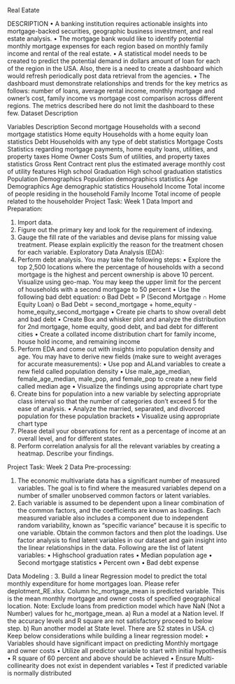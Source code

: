 Real Eatate

DESCRIPTION
•	A banking institution requires actionable insights into mortgage-backed securities, geographic business investment, and real estate analysis. 
•	The mortgage bank would like to identify potential monthly mortgage expenses for each region based on monthly family income and rental of the real estate.
•	A statistical model needs to be created to predict the potential demand in dollars amount of loan for each of the region in the USA. Also, there is a need to create a dashboard which would refresh periodically post data retrieval from the agencies.
•	The dashboard must demonstrate relationships and trends for the key metrics as follows: number of loans, average rental income, monthly mortgage and owner’s cost, family income vs mortgage cost comparison across different regions. The metrics described here do not limit the dashboard to these few.
Dataset Description
 
Variables	Description
Second mortgage	Households with a second mortgage statistics
Home equity	Households with a home equity loan statistics
Debt	Households with any type of debt statistics
Mortgage Costs	Statistics regarding mortgage payments, home equity loans, utilities, and property taxes
Home Owner Costs	Sum of utilities, and property taxes statistics
Gross Rent	Contract rent plus the estimated average monthly cost of utility features
High school Graduation	High school graduation statistics
Population Demographics	Population demographics statistics
Age Demographics	Age demographic statistics
Household Income	Total income of people residing in the household
Family Income	Total income of people related to the householder
Project Task: Week 1
Data Import and Preparation:
1.	Import data. 
2.	Figure out the primary key and look for the requirement of indexing.
3.	Gauge the fill rate of the variables and devise plans for missing value treatment. Please explain explicitly the reason for the treatment chosen for each variable.
Exploratory Data Analysis (EDA):
4.	Perform debt analysis. You may take the following steps:
•	Explore the top 2,500 locations where the percentage of households with a second mortgage is the highest and percent ownership is above 10 percent. Visualize using geo-map. You may keep the upper limit for the percent of households with a second mortgage to 50 percent
•	Use the following bad debt equation:
o	Bad Debt = P (Second Mortgage ∩ Home Equity Loan)
o	Bad Debt = second_mortgage + home_equity - home_equity_second_mortgage
•	Create pie charts  to show overall debt and bad debt
•	Create Box and whisker plot and analyze the distribution for 2nd mortgage, home equity, good debt, and bad debt for different cities
•	Create a collated income distribution chart for family income, house hold income, and remaining income
5.	Perform EDA and come out with insights into population density and age. You may have to derive new fields (make sure to weight averages for accurate measurements): 
•	Use pop and ALand variables to create a new field called population density
•	Use male_age_median, female_age_median, male_pop, and female_pop to create a new field called median age
•	Visualize the findings using appropriate chart type
6.	Create bins for population into a new variable by selecting appropriate class interval so that the number of categories don’t exceed 5 for the ease of analysis.
•	Analyze the married, separated, and divorced population for these population brackets
•	Visualize using appropriate chart type
7.	Please detail your observations for rent as a percentage of income at an overall level, and for different states.
8.	Perform correlation analysis for all the relevant variables by creating a heatmap. Describe your findings.
 
Project Task: Week 2
Data Pre-processing:
1.	The economic multivariate data has a significant number of measured variables. The goal is to find where the measured variables depend on a number of smaller unobserved common factors or latent variables. 
2.	Each variable is assumed to be dependent upon a linear combination of the common factors, and the coefficients are known as loadings. Each measured variable also includes a component due to independent random variability, known as “specific variance” because it is specific to one variable. Obtain the common factors and then plot the loadings. Use factor analysis to find latent variables in our dataset and gain insight into the linear relationships in the data. 
       Following are the list of latent variables:
•	Highschool graduation rates
•	Median population age
•	Second mortgage statistics
•	Percent own
•	Bad debt expense
 
Data Modeling :
3.	Build a linear Regression model to predict the total monthly expenditure for home mortgages loan. 
       Please refer deplotment_RE.xlsx. Column hc_mortgage_mean is predicted variable. This is the mean monthly mortgage and owner costs of specified geographical location.
       Note: Exclude loans from prediction model which have NaN (Not a Number) values for hc_mortgage_mean. 
       a) Run a model at a Nation level. If the accuracy levels and R square are not satisfactory proceed to below step.
       b) Run another model at State level. There are 52 states in USA.
       c) Keep below considerations while building a linear regression model:
•	Variables should have significant impact on predicting Monthly mortgage and owner costs
•	Utilize all predictor variable to start with initial hypothesis
•	R square of 60 percent and above should be achieved
•	Ensure Multi-collinearity does not exist in dependent variables
•	Test if predicted variable is normally distributed

